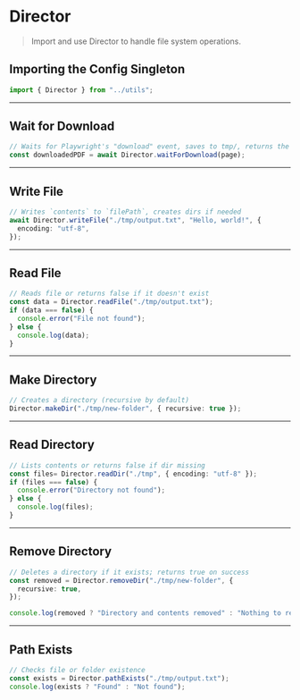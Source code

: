 # Director

> Import and use Director to handle file system operations.

## Importing the Config Singleton

```TypeScript
import { Director } from "../utils";
```

---

## Wait for Download

```TypeScript
// Waits for Playwright's "download" event, saves to tmp/, returns the path
const downloadedPDF = await Director.waitForDownload(page);
```

---

## Write File

```TypeScript
// Writes `contents` to `filePath`, creates dirs if needed
await Director.writeFile("./tmp/output.txt", "Hello, world!", {
  encoding: "utf-8",
});
```

---

## Read File

```TypeScript
// Reads file or returns false if it doesn't exist
const data = Director.readFile("./tmp/output.txt");
if (data === false) {
  console.error("File not found");
} else {
  console.log(data);
}
```

---

## Make Directory

```TypeScript
// Creates a directory (recursive by default)
Director.makeDir("./tmp/new-folder", { recursive: true });
```

---

## Read Directory

```TypeScript
// Lists contents or returns false if dir missing
const files= Director.readDir("./tmp", { encoding: "utf-8" });
if (files === false) {
  console.error("Directory not found");
} else {
  console.log(files);
}
```

---

## Remove Directory

```TypeScript
// Deletes a directory if it exists; returns true on success
const removed = Director.removeDir("./tmp/new-folder", {
  recursive: true,
});

console.log(removed ? "Directory and contents removed" : "Nothing to remove");
```

---

## Path Exists

```TypeScript
// Checks file or folder existence
const exists = Director.pathExists("./tmp/output.txt");
console.log(exists ? "Found" : "Not found");
```
